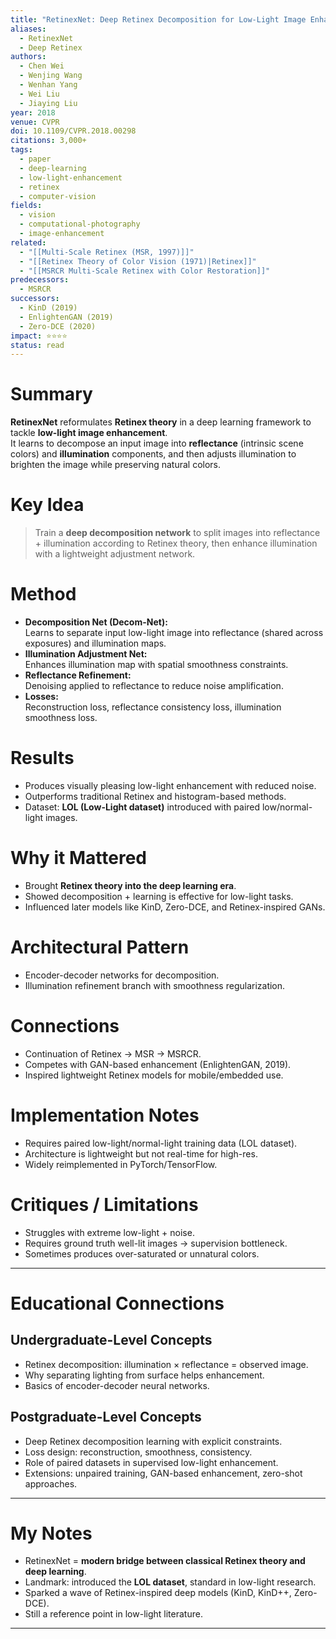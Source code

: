 ```yaml
---
title: "RetinexNet: Deep Retinex Decomposition for Low-Light Image Enhancement (2018)"
aliases:
  - RetinexNet
  - Deep Retinex
authors:
  - Chen Wei
  - Wenjing Wang
  - Wenhan Yang
  - Wei Liu
  - Jiaying Liu
year: 2018
venue: CVPR
doi: 10.1109/CVPR.2018.00298
citations: 3,000+
tags:
  - paper
  - deep-learning
  - low-light-enhancement
  - retinex
  - computer-vision
fields:
  - vision
  - computational-photography
  - image-enhancement
related:
  - "[[Multi-Scale Retinex (MSR, 1997)]]"
  - "[[Retinex Theory of Color Vision (1971)|Retinex]]"
  - "[[MSRCR Multi-Scale Retinex with Color Restoration]]"
predecessors:
  - MSRCR
successors:
  - KinD (2019)
  - EnlightenGAN (2019)
  - Zero-DCE (2020)
impact: ⭐⭐⭐⭐
status: read
---
```


# Summary
**RetinexNet** reformulates **Retinex theory** in a deep learning framework to tackle **low-light image enhancement**.  
It learns to decompose an input image into **reflectance** (intrinsic scene colors) and **illumination** components, and then adjusts illumination to brighten the image while preserving natural colors.

# Key Idea
> Train a **deep decomposition network** to split images into reflectance + illumination according to Retinex theory, then enhance illumination with a lightweight adjustment network.

# Method
- **Decomposition Net (Decom-Net):**  
  Learns to separate input low-light image into reflectance (shared across exposures) and illumination maps.  
- **Illumination Adjustment Net:**  
  Enhances illumination map with spatial smoothness constraints.  
- **Reflectance Refinement:**  
  Denoising applied to reflectance to reduce noise amplification.  
- **Losses:**  
  Reconstruction loss, reflectance consistency loss, illumination smoothness loss.  

# Results
- Produces visually pleasing low-light enhancement with reduced noise.  
- Outperforms traditional Retinex and histogram-based methods.  
- Dataset: **LOL (Low-Light dataset)** introduced with paired low/normal-light images.  

# Why it Mattered
- Brought **Retinex theory into the deep learning era**.  
- Showed decomposition + learning is effective for low-light tasks.  
- Influenced later models like KinD, Zero-DCE, and Retinex-inspired GANs.  

# Architectural Pattern
- Encoder-decoder networks for decomposition.  
- Illumination refinement branch with smoothness regularization.  

# Connections
- Continuation of Retinex → MSR → MSRCR.  
- Competes with GAN-based enhancement (EnlightenGAN, 2019).  
- Inspired lightweight Retinex models for mobile/embedded use.  

# Implementation Notes
- Requires paired low-light/normal-light training data (LOL dataset).  
- Architecture is lightweight but not real-time for high-res.  
- Widely reimplemented in PyTorch/TensorFlow.  

# Critiques / Limitations
- Struggles with extreme low-light + noise.  
- Requires ground truth well-lit images → supervision bottleneck.  
- Sometimes produces over-saturated or unnatural colors.  

---

# Educational Connections

## Undergraduate-Level Concepts
- Retinex decomposition: illumination × reflectance = observed image.  
- Why separating lighting from surface helps enhancement.  
- Basics of encoder-decoder neural networks.  

## Postgraduate-Level Concepts
- Deep Retinex decomposition learning with explicit constraints.  
- Loss design: reconstruction, smoothness, consistency.  
- Role of paired datasets in supervised low-light enhancement.  
- Extensions: unpaired training, GAN-based enhancement, zero-shot approaches.  

---

# My Notes
- RetinexNet = **modern bridge between classical Retinex theory and deep learning**.  
- Landmark: introduced the **LOL dataset**, standard in low-light research.  
- Sparked a wave of Retinex-inspired deep models (KinD, KinD++, Zero-DCE).  
- Still a reference point in low-light literature.  

---
